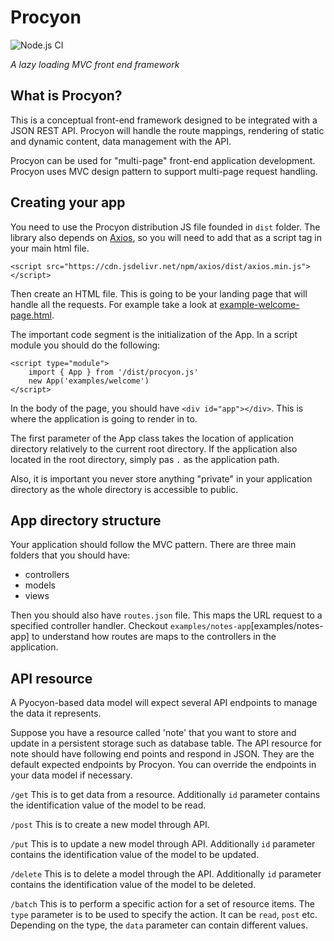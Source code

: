 # Procyon

![Node.js CI](https://github.com/sinaru/procyon/workflows/Node.js%20CI/badge.svg)

_A lazy loading MVC front end framework_

## What is Procyon?

This is a conceptual front-end framework designed to be integrated with a JSON REST API.
Procyon will handle the route mappings, rendering of static and dynamic content, data management with the API.

Procyon can be used for "multi-page" front-end application development. Procyon uses MVC design pattern to support multi-page request handling.

## Creating your app

You need to use the Procyon distribution JS file founded in `dist` folder.
The library also depends on [Axios](https://github.com/axios/axios), so you will need to add that as a script tag in your main html file.
```
<script src="https://cdn.jsdelivr.net/npm/axios/dist/axios.min.js"></script>
```

Then create an HTML file. This is going to be your landing page that will handle all the requests. For example take a look at
[example-welcome-page.html](example-welcome-page.html). 

The important code segment is the initialization of the App. In a script module you should do the following:

```
<script type="module">
    import { App } from '/dist/procyon.js'
    new App('examples/welcome')
</script>
```

In the body of the page, you should have `<div id="app"></div>`. This is where the application is going to render in to.

The first parameter of the App class takes the location of application directory relatively to the current root directory. 
If the application also located in the root directory, simply pas `.` as the application path.

Also, it is important you never store anything "private" in your application directory as the whole directory is accessible to public. 

## App directory structure

Your application should follow the MVC pattern. There are three main folders that you should have:

- controllers
- models
- views
    
Then you should also have `routes.json` file. This maps the URL request to a specified controller handler. Checkout 
`examples/notes-app`[examples/notes-app] to understand how routes are maps to the controllers in the application.

## API resource

A Pyocyon-based data model will expect several API endpoints to manage the data it represents.

Suppose you have a resource called 'note' that you want to store and update in a persistent 
storage such as database table. The API resource for note should have following end points and respond in JSON.
They are the default expected endpoints by Procyon. You can override the endpoints in your data model if necessary. 

`/get`
This is to get data from a resource. 
Additionally `id` parameter contains the identification value of the model to be read.  

`/post`
This is to create a new model through API.

`/put`
This is to update a new model through API.
Additionally `id` parameter contains the identification value of the model to be updated.  

`/delete`
This is to delete a model through the API.
Additionally `id` parameter contains the identification value of the model to be deleted.  

`/batch`
This is to perform a specific action for a set of resource items.
The `type` parameter is to be used to specify the action. It can be `read`, `post` etc.
Depending on the type, the `data` parameter can contain different values.
